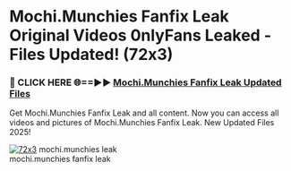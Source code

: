 # Mochi.Munchies Fanfix Leak Original Videos 0nlyFans Leaked - Files Updated! (72x3)

<h3>🔴 CLICK HERE 🌐==►► <a href="https://tinyurl.com/2wckxsce" rel="nofollow">Mochi.Munchies Fanfix Leak Updated Files</a></h3>

Get Mochi.Munchies Fanfix Leak and all content. Now you can access all videos and pictures of Mochi.Munchies Fanfix Leak. New Updated Files 2025!

[![72x3](https://i.imgur.com/AFduVYN.gif)](https://tinyurl.com/2wckxsce)
mochi.munchies leak<br>
mochi.munchies fanfix leak